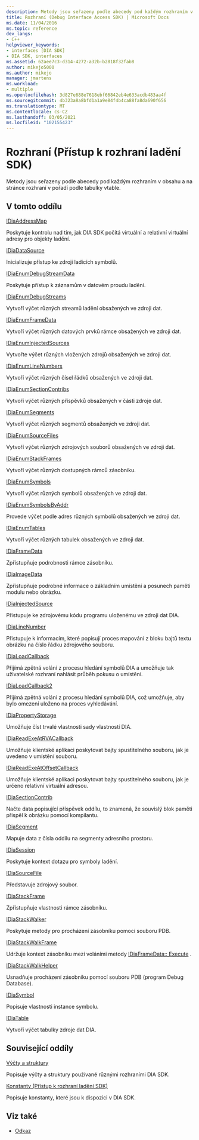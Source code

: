 ```yaml
---
description: Metody jsou seřazeny podle abecedy pod každým rozhraním v obsahu a na stránce rozhraní v pořadí podle tabulky vtable.
title: Rozhraní (Debug Interface Access SDK) | Microsoft Docs
ms.date: 11/04/2016
ms.topic: reference
dev_langs:
- C++
helpviewer_keywords:
- interfaces [DIA SDK]
- DIA SDK, interfaces
ms.assetid: 62aee7c3-d314-4272-a32b-b2818f32fab8
author: mikejo5000
ms.author: mikejo
manager: jmartens
ms.workload:
- multiple
ms.openlocfilehash: 3d827e688e7618ebf66842eb4e633acdb483aa4f
ms.sourcegitcommit: 4b323a8a8bfd1a1a9e84f4b4ca88fa8da690f656
ms.translationtype: MT
ms.contentlocale: cs-CZ
ms.lasthandoff: 03/05/2021
ms.locfileid: "102155423"
---
```

# <a name="interfaces-debug-interface-access-sdk"></a>Rozhraní (Přístup k rozhraní ladění SDK)
Metody jsou seřazeny podle abecedy pod každým rozhraním v obsahu a na stránce rozhraní v pořadí podle tabulky vtable.

## <a name="in-this-section"></a>V tomto oddílu

[IDiaAddressMap](../../debugger/debug-interface-access/idiaaddressmap.md)

Poskytuje kontrolu nad tím, jak DIA SDK počítá virtuální a relativní virtuální adresy pro objekty ladění.

[IDiaDataSource](../../debugger/debug-interface-access/idiadatasource.md)

Inicializuje přístup ke zdroji ladicích symbolů.

[IDiaEnumDebugStreamData](../../debugger/debug-interface-access/idiaenumdebugstreamdata.md)

Poskytuje přístup k záznamům v datovém proudu ladění.

[IDiaEnumDebugStreams](../../debugger/debug-interface-access/idiaenumdebugstreams.md)

Vytvoří výčet různých streamů ladění obsažených ve zdroji dat.

[IDiaEnumFrameData](../../debugger/debug-interface-access/idiaenumframedata.md)

Vytvoří výčet různých datových prvků rámce obsažených ve zdroji dat.

[IDiaEnumInjectedSources](../../debugger/debug-interface-access/idiaenuminjectedsources.md)

Vytvořte výčet různých vložených zdrojů obsažených ve zdroji dat.

[IDiaEnumLineNumbers](../../debugger/debug-interface-access/idiaenumlinenumbers.md)

Vytvoří výčet různých čísel řádků obsažených ve zdroji dat.

[IDiaEnumSectionContribs](../../debugger/debug-interface-access/idiaenumsectioncontribs.md)

Vytvoří výčet různých příspěvků obsažených v části zdroje dat.

[IDiaEnumSegments](../../debugger/debug-interface-access/idiaenumsegments.md)

Vytvoří výčet různých segmentů obsažených ve zdroji dat.

[IDiaEnumSourceFiles](../../debugger/debug-interface-access/idiaenumsourcefiles.md)

Vytvoří výčet různých zdrojových souborů obsažených ve zdroji dat.

[IDiaEnumStackFrames](../../debugger/debug-interface-access/idiaenumstackframes.md)

Vytvoří výčet různých dostupných rámců zásobníku.

[IDiaEnumSymbols](../../debugger/debug-interface-access/idiaenumsymbols.md)

Vytvoří výčet různých symbolů obsažených ve zdroji dat.

[IDiaEnumSymbolsByAddr](../../debugger/debug-interface-access/idiaenumsymbolsbyaddr.md)

Provede výčet podle adres různých symbolů obsažených ve zdroji dat.

[IDiaEnumTables](../../debugger/debug-interface-access/idiaenumtables.md)

Vytvoří výčet různých tabulek obsažených ve zdroji dat.

[IDiaFrameData](../../debugger/debug-interface-access/idiaframedata.md)

Zpřístupňuje podrobnosti rámce zásobníku.

[IDiaImageData](../../debugger/debug-interface-access/idiaimagedata.md)

Zpřístupňuje podrobné informace o základním umístění a posunech paměti modulu nebo obrázku.

[IDiaInjectedSource](../../debugger/debug-interface-access/idiainjectedsource.md)

Přistupuje ke zdrojovému kódu programu uloženému ve zdroji dat DIA.

[IDiaLineNumber](../../debugger/debug-interface-access/idialinenumber.md)

Přistupuje k informacím, které popisují proces mapování z bloku bajtů textu obrázku na číslo řádku zdrojového souboru.

[IDiaLoadCallback](../../debugger/debug-interface-access/idialoadcallback.md)

Přijímá zpětná volání z procesu hledání symbolů DIA a umožňuje tak uživatelské rozhraní nahlásit průběh pokusu o umístění.

[IDiaLoadCallback2](../../debugger/debug-interface-access/idialoadcallback2.md)

Přijímá zpětná volání z procesu hledání symbolů DIA, což umožňuje, aby bylo omezení uloženo na proces vyhledávání.

[IDiaPropertyStorage](../../debugger/debug-interface-access/idiapropertystorage.md)

Umožňuje číst trvalé vlastnosti sady vlastností DIA.

[IDiaReadExeAtRVACallback](../../debugger/debug-interface-access/idiareadexeatrvacallback.md)

Umožňuje klientské aplikaci poskytovat bajty spustitelného souboru, jak je uvedeno v umístění souboru.

[IDiaReadExeAtOffsetCallback](../../debugger/debug-interface-access/idiareadexeatoffsetcallback.md)

Umožňuje klientské aplikaci poskytovat bajty spustitelného souboru, jak je určeno relativní virtuální adresou.

[IDiaSectionContrib](../../debugger/debug-interface-access/idiasectioncontrib.md)

Načte data popisující příspěvek oddílu, to znamená, že souvislý blok paměti přispěl k obrázku pomocí kompilantu.

[IDiaSegment](../../debugger/debug-interface-access/idiasegment.md)

Mapuje data z čísla oddílu na segmenty adresního prostoru.

[IDiaSession](../../debugger/debug-interface-access/idiasession.md)

Poskytuje kontext dotazu pro symboly ladění.

[IDiaSourceFile](../../debugger/debug-interface-access/idiasourcefile.md)

Představuje zdrojový soubor.

[IDiaStackFrame](../../debugger/debug-interface-access/idiastackframe.md)

Zpřístupňuje vlastnosti rámce zásobníku.

[IDiaStackWalker](../../debugger/debug-interface-access/idiastackwalker.md)

Poskytuje metody pro procházení zásobníku pomocí souboru PDB.

[IDiaStackWalkFrame](../../debugger/debug-interface-access/idiastackwalkframe.md)

Udržuje kontext zásobníku mezi voláními metody [IDiaFrameData:: Execute](../../debugger/debug-interface-access/idiaframedata-execute.md) .

[IDiaStackWalkHelper](../../debugger/debug-interface-access/idiastackwalkhelper.md)

Usnadňuje procházení zásobníku pomocí souboru PDB (program Debug Database).

[IDiaSymbol](../../debugger/debug-interface-access/idiasymbol.md)

Popisuje vlastnosti instance symbolu.

[IDiaTable](../../debugger/debug-interface-access/idiatable.md)

Vytvoří výčet tabulky zdroje dat DIA.

## <a name="related-sections"></a>Související oddíly
[Výčty a struktury](../../debugger/debug-interface-access/enumerations-and-structures.md)

Popisuje výčty a struktury používané různými rozhraními DIA SDK.

[Konstanty (Přístup k rozhraní ladění SDK)](../../debugger/debug-interface-access/constants-debug-interface-access-sdk.md)

Popisuje konstanty, které jsou k dispozici v DIA SDK.

## <a name="see-also"></a>Viz také

- [Odkaz](../../debugger/debug-interface-access/debug-interface-access-sdk-reference.md)
